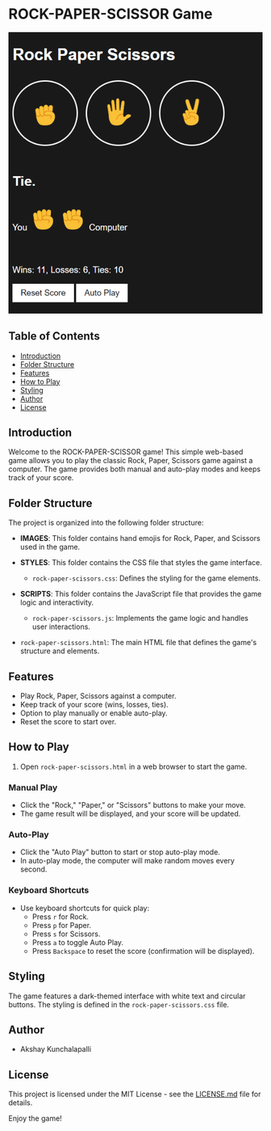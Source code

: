 # ROCK-PAPER-SCISSOR Game

![Game Screenshot](Images/rock-paper-scissors.png)

## Table of Contents

- [Introduction](#introduction)
- [Folder Structure](#folder-structure)
- [Features](#features)
- [How to Play](#how-to-play)
- [Styling](#styling)
- [Author](#author)
- [License](#license)

## Introduction

Welcome to the ROCK-PAPER-SCISSOR game! This simple web-based game allows you to play the classic Rock, Paper, Scissors game against a computer. The game provides both manual and auto-play modes and keeps track of your score.

## Folder Structure

The project is organized into the following folder structure:

- **IMAGES**: This folder contains hand emojis for Rock, Paper, and Scissors used in the game.

- **STYLES**: This folder contains the CSS file that styles the game interface.
  - `rock-paper-scissors.css`: Defines the styling for the game elements.

- **SCRIPTS**: This folder contains the JavaScript file that provides the game logic and interactivity.
  - `rock-paper-scissors.js`: Implements the game logic and handles user interactions.

- `rock-paper-scissors.html`: The main HTML file that defines the game's structure and elements.

## Features

- Play Rock, Paper, Scissors against a computer.
- Keep track of your score (wins, losses, ties).
- Option to play manually or enable auto-play.
- Reset the score to start over.

## How to Play

1. Open `rock-paper-scissors.html` in a web browser to start the game.

### Manual Play

- Click the "Rock," "Paper," or "Scissors" buttons to make your move.
- The game result will be displayed, and your score will be updated.

### Auto-Play

- Click the "Auto Play" button to start or stop auto-play mode.
- In auto-play mode, the computer will make random moves every second.

### Keyboard Shortcuts

- Use keyboard shortcuts for quick play:
  - Press `r` for Rock.
  - Press `p` for Paper.
  - Press `s` for Scissors.
  - Press `a` to toggle Auto Play.
  - Press `Backspace` to reset the score (confirmation will be displayed).

## Styling

The game features a dark-themed interface with white text and circular buttons. The styling is defined in the `rock-paper-scissors.css` file.

## Author

- Akshay Kunchalapalli

## License

This project is licensed under the MIT License - see the [LICENSE.md](LICENSE.md) file for details.

Enjoy the game!
